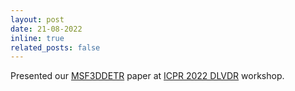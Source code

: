 ```yaml
---
layout: post
date: 21-08-2022
inline: true
related_posts: false
---
```


Presented our [MSF3DDETR](https://dlvdr2022.github.io/home/pdf/CameraReady%2015.pdf) paper at [ICPR 2022 DLVDR](https://dlvdr2022.github.io/home/index.html) workshop.
